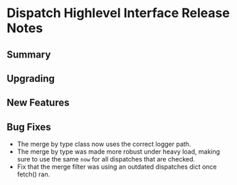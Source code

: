 # Dispatch Highlevel Interface Release Notes

## Summary

<!-- Here goes a general summary of what this release is about -->

## Upgrading

<!-- Here goes notes on how to upgrade from previous versions, including deprecations and what they should be replaced with -->

## New Features

<!-- Here goes the main new features and examples or instructions on how to use them -->

## Bug Fixes

* The merge by type class now uses the correct logger path.
* The merge by type was made more robust under heavy load, making sure to use the same `now` for all dispatches that are checked.
* Fix that the merge filter was using an outdated dispatches dict once fetch() ran.
